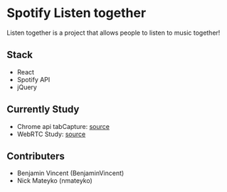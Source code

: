 
# Spotify Listen together

Listen together is a project that allows people to listen to music together!

## Stack

- React
- Spotify API
- jQuery

## Currently Study
- Chrome api tabCapture: [source](https://developer.chrome.com/extensions/samples#search:tabcapture)
- WebRTC Study: [source](https://www.html5rocks.com/en/tutorials/webrtc/basics/)

## Contributers
- Benjamin Vincent (BenjaminVincent)
- Nick Mateyko (nmateyko)


